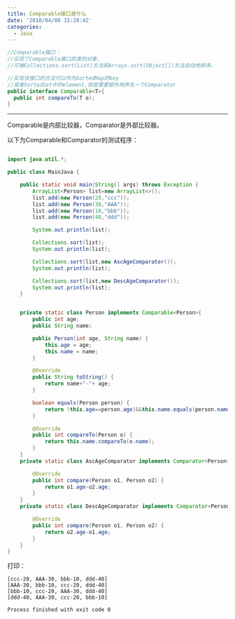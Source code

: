 ```yaml
---
title: Comparable接口是什么
date: '2018/04/08 15:28:42'
categories:
  - Java
---
```


``` java
//Comparable接口：
//实现了Comparable接口的类的对象，
//可被Collections.sort(List)方法和Arrays.sort(Object[])方法自动地排序。

//实现该接口的方法可以作为SortedMap的key
//或者SortedSet中的element,但是需要额外地声名一个Comparator
public interface Comparable<T>{
  public int compareTo(T o);
}
```

---

Comparable是内部比较器，Comparator是外部比较器。

以下为Comparable和Comparator的测试程序：
``` java

import java.util.*;

public class MainJava {

    public static void main(String[] args) throws Exception {
        ArrayList<Person> list=new ArrayList<>();
        list.add(new Person(20,"ccc"));
        list.add(new Person(30,"AAA"));
        list.add(new Person(10,"bbb"));
        list.add(new Person(40,"ddd"));

        System.out.println(list);

        Collections.sort(list);
        System.out.println(list);

        Collections.sort(list,new AscAgeComparator());
        System.out.println(list);

        Collections.sort(list,new DescAgeComparator());
        System.out.println(list);
    }


    private static class Person implements Comparable<Person>{
        public int age;
        public String name;

        public Person(int age, String name) {
            this.age = age;
            this.name = name;
        }

        @Override
        public String toString() {
            return name+"-"+ age;
        }

        boolean equals(Person person) {
            return (this.age==person.age)&&this.name.equals(person.name);
        }

        @Override
        public int compareTo(Person o) {
            return this.name.compareTo(o.name);
        }
    }
    private static class AscAgeComparator implements Comparator<Person>{

        @Override
        public int compare(Person o1, Person o2) {
            return o1.age-o2.age;
        }
    }
    private static class DescAgeComparator implements Comparator<Person>{

        @Override
        public int compare(Person o1, Person o2) {
            return o2.age-o1.age;
        }
    }
}
```
打印：
```
[ccc-20, AAA-30, bbb-10, ddd-40]
[AAA-30, bbb-10, ccc-20, ddd-40]
[bbb-10, ccc-20, AAA-30, ddd-40]
[ddd-40, AAA-30, ccc-20, bbb-10]

Process finished with exit code 0

```
                                                                                                                                                                                                                                                                                                                                                                                                                                                                                                                                                                                                                                                                                                                                                                                                                                                                                                                                                                                                                                                                                                                                                                                                                                                                                                                                                                                                                                                                                                                                                                                                                                                                                                                                                                                                                                                                                                                                                                                                                                                                                                                                                                                                                                                                                                                                                                                                                                                                                                                                                                                                                                                                                                                                                                                                                                                                                                                                                                                                                                                                                                                                                                                                                                                                                                                                                                                                                                                                                                                                                                                                                                                                                                                                                                                                                                                                                                                                                                                                                                                                                                                                                                                                                                                                                                                                                                                                                                                                                                                                                                                                                                                                                                                                                                                                                                                                                                                                                                                                                                                                                                                                                                                                                                                                                                                                                                                                                                                                                                                                                                                                                                                                                                                                                                                                                                                                                                                                                                                                                                                                                                                                                                                                                                                                                                                                                                                                                                                                                                                                                                                                                                                                                                                                                                                                                                                                                                                                                                                                                                                                                                                                                                                                                                                                                                                                                                                                                                                                                                                                                                                                                                                                                                                                                                                                                                                                                                                                                                                                                                                                                                                                                                                                                                                                                                                 